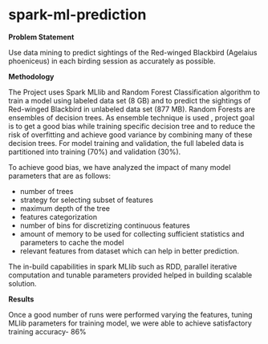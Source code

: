 # spark-ml-prediction

**Problem Statement**

Use data mining to predict sightings of the Red-winged Blackbird (Agelaius phoeniceus) in each birding session as accurately as possible.

**Methodology**

The Project uses Spark MLlib and Random Forest Classification algorithm to train a model using labeled data set (8 GB) and to predict the sightings of Red-winged Blackbird in unlabeled data set (877 MB). Random Forests are ensembles of decision trees. 
As ensemble technique is used , project goal is to get a good bias while training specific decision tree and to reduce the risk of overfitting and achieve good variance by combining many of these decision trees.
For model training and validation, the full labeled data is partitioned into training (70%) and validation (30%).

To achieve good bias, we have analyzed the impact of many model parameters that are as follows:
- number of trees
- strategy for selecting subset of features
- maximum depth of the tree
- features categorization
- number of bins for discretizing continuous features
- amount of memory to be used for collecting sufficient statistics and  parameters to cache the model
- relevant features from dataset which can help in better prediction.

The in-build capabilities in spark MLlib such as RDD, parallel iterative computation and tunable parameters provided helped in building
scalable solution.

**Results**

Once a good number of runs were performed varying the features, tuning MLlib parameters for training model, we were able to achieve satisfactory training accuracy- 86%
